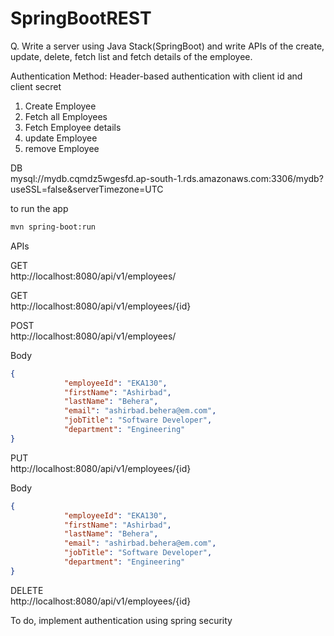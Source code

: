 # SpringBootREST
Q. Write a server using Java Stack(SpringBoot) and write APIs of the create, update, delete, fetch list and fetch details of the employee.

  
Authentication Method: Header-based authentication with client id and client secret
  
  
1. Create Employee  
2. Fetch all Employees  
3. Fetch Employee details  
4. update Employee  
5. remove Employee  
  
  
DB  
mysql://mydb.cqmdz5wgesfd.ap-south-1.rds.amazonaws.com:3306/mydb?useSSL=false&serverTimezone=UTC
  
to run the app
  
```bash
mvn spring-boot:run
```
  
  
APIs
  
GET  
http://localhost:8080/api/v1/employees/
  
GET  
http://localhost:8080/api/v1/employees/{id}
  
POST  
http://localhost:8080/api/v1/employees/
  
Body
```json
{
            "employeeId": "EKA130",
            "firstName": "Ashirbad",
            "lastName": "Behera",
            "email": "ashirbad.behera@em.com",
            "jobTitle": "Software Developer",
            "department": "Engineering"
}
```
  
PUT   
http://localhost:8080/api/v1/employees/{id}  

Body
```json
{
            "employeeId": "EKA130",
            "firstName": "Ashirbad",
            "lastName": "Behera",
            "email": "ashirbad.behera@em.com",
            "jobTitle": "Software Developer",
            "department": "Engineering"
}
```

DELETE  
http://localhost:8080/api/v1/employees/{id}  
  
To do, implement authentication using spring security  
  

